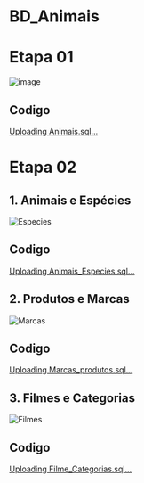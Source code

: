 # BD_Animais 

# Etapa 01

![image](https://github.com/soaresy/BD_Animais/assets/144077766/4cf40e26-f81a-4d0f-9f47-8799175df037)

## Codigo

[Uploading Animais.sql…]()

# Etapa 02

## 1. Animais e Espécies

![Especies](https://github.com/soaresy/BD_Animais/assets/144077766/4268b0c5-4aa0-4cfc-aab1-95811d478a48)

## Codigo

[Uploading Animais_Especies.sql…]()

## 2. Produtos e Marcas

![Marcas](https://github.com/soaresy/BD_Animais/assets/144077766/ae910f25-69e5-4d4e-aeb3-c799e1a40732)


## Codigo

[Uploading Marcas_produtos.sql…]()

## 3. Filmes e Categorias

![Filmes](https://github.com/soaresy/BD_Animais/assets/144077766/6a223702-3361-4907-9e54-c4a7a2e92936)

## Codigo

[Uploading Filme_Categorias.sql…]()

